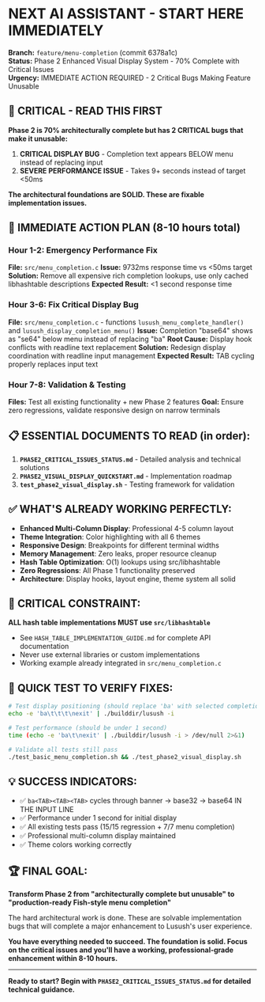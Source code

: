 # NEXT AI ASSISTANT - START HERE IMMEDIATELY

**Branch:** `feature/menu-completion` (commit 6378a1c)  
**Status:** Phase 2 Enhanced Visual Display System - 70% Complete with Critical Issues  
**Urgency:** IMMEDIATE ACTION REQUIRED - 2 Critical Bugs Making Feature Unusable

## 🚨 CRITICAL - READ THIS FIRST

**Phase 2 is 70% architecturally complete but has 2 CRITICAL bugs that make it unusable:**

1. **CRITICAL DISPLAY BUG** - Completion text appears BELOW menu instead of replacing input
2. **SEVERE PERFORMANCE ISSUE** - Takes 9+ seconds instead of target <50ms

**The architectural foundations are SOLID. These are fixable implementation issues.**

## 🎯 IMMEDIATE ACTION PLAN (8-10 hours total)

### Hour 1-2: Emergency Performance Fix
**File:** `src/menu_completion.c`
**Issue:** 9732ms response time vs <50ms target
**Solution:** Remove all expensive rich completion lookups, use only cached libhashtable descriptions
**Expected Result:** <1 second response time

### Hour 3-6: Fix Critical Display Bug  
**File:** `src/menu_completion.c` - functions `lusush_menu_complete_handler()` and `lusush_display_completion_menu()`
**Issue:** Completion "base64" shows as "se64" below menu instead of replacing "ba" 
**Root Cause:** Display hook conflicts with readline text replacement
**Solution:** Redesign display coordination with readline input management
**Expected Result:** TAB cycling properly replaces input text

### Hour 7-8: Validation & Testing
**Files:** Test all existing functionality + new Phase 2 features
**Goal:** Ensure zero regressions, validate responsive design on narrow terminals

## 📋 ESSENTIAL DOCUMENTS TO READ (in order):

1. **`PHASE2_CRITICAL_ISSUES_STATUS.md`** - Detailed analysis and technical solutions
2. **`PHASE2_VISUAL_DISPLAY_QUICKSTART.md`** - Implementation roadmap  
3. **`test_phase2_visual_display.sh`** - Testing framework for validation

## ✅ WHAT'S ALREADY WORKING PERFECTLY:

- **Enhanced Multi-Column Display**: Professional 4-5 column layout
- **Theme Integration**: Color highlighting with all 6 themes
- **Responsive Design**: Breakpoints for different terminal widths
- **Memory Management**: Zero leaks, proper resource cleanup
- **Hash Table Optimization**: O(1) lookups using src/libhashtable
- **Zero Regressions**: All Phase 1 functionality preserved
- **Architecture**: Display hooks, layout engine, theme system all solid

## 🚫 CRITICAL CONSTRAINT:

**ALL hash table implementations MUST use `src/libhashtable`**
- See `HASH_TABLE_IMPLEMENTATION_GUIDE.md` for complete API documentation
- Never use external libraries or custom implementations
- Working example already integrated in `src/menu_completion.c`

## 🧪 QUICK TEST TO VERIFY FIXES:

```bash
# Test display positioning (should replace 'ba' with selected completion)
echo -e 'ba\t\t\t\nexit' | ./builddir/lusush -i

# Test performance (should be under 1 second)  
time (echo -e 'ba\t\nexit' | ./builddir/lusush -i > /dev/null 2>&1)

# Validate all tests still pass
./test_basic_menu_completion.sh && ./test_phase2_visual_display.sh
```

## 💡 SUCCESS INDICATORS:

- ✅ `ba<TAB><TAB><TAB>` cycles through banner → base32 → base64 IN THE INPUT LINE
- ✅ Performance under 1 second for initial display
- ✅ All existing tests pass (15/15 regression + 7/7 menu completion)  
- ✅ Professional multi-column display maintained
- ✅ Theme colors working correctly

## 🏆 FINAL GOAL:

**Transform Phase 2 from "architecturally complete but unusable" to "production-ready Fish-style menu completion"**

The hard architectural work is done. These are solvable implementation bugs that will complete a major enhancement to Lusush's user experience.

**You have everything needed to succeed. The foundation is solid. Focus on the critical issues and you'll have a working, professional-grade enhancement within 8-10 hours.**

---

**Ready to start? Begin with `PHASE2_CRITICAL_ISSUES_STATUS.md` for detailed technical guidance.**